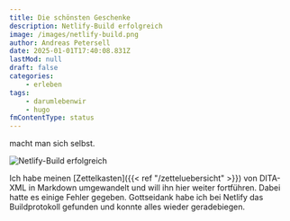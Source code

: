 ```yaml
---
title: Die schönsten Geschenke
description: Netlify-Build erfolgreich
image: /images/netlify-build.png
author: Andreas Petersell
date: 2025-01-01T17:40:08.831Z
lastMod: null
draft: false
categories:
    - erleben
tags:
    - darumlebenwir
    - hugo
fmContentType: status
---
```


macht man sich selbst.

![Netlify-Build erfolgreich](/images/netlify-build.png)

Ich habe meinen [Zettelkasten]({{< ref "/zetteluebersicht" >}}) von DITA-XML in Markdown umgewandelt und will ihn hier weiter fortführen. Dabei hatte es einige Fehler gegeben. Gottseidank habe ich bei Netlify das Buildprotokoll gefunden und konnte alles wieder geradebiegen.
